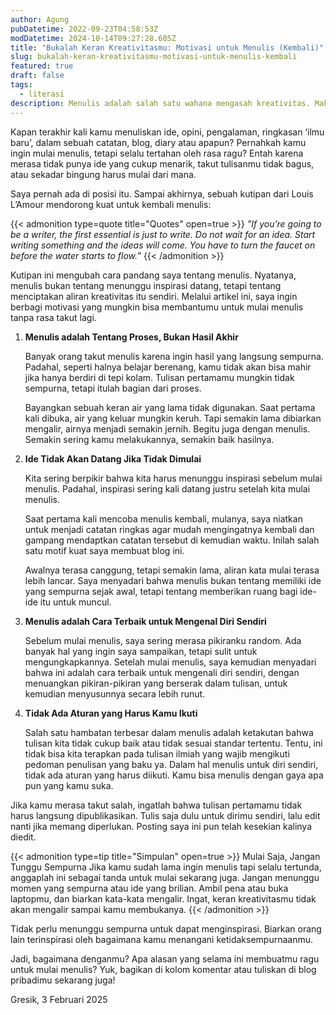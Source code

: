 ```yaml
---
author: Agung
pubDatetime: 2022-09-23T04:58:53Z
modDatetime: 2024-10-14T09:27:28.605Z
title: "Bukalah Keran Kreativitasmu: Motivasi untuk Menulis (Kembali)"
slug: bukalah-keran-kreativitasmu-motivasi-untuk-menulis-kembali
featured: true
draft: false
tags:
  - literasi
description: Menulis adalah salah satu wahana mengasah kreativitas. Maka, tulislah ide, pendapat, pelajaran hidup, dan apapun itu.
---
```


Kapan terakhir kali kamu menuliskan ide, opini, pengalaman, ringkasan ‘ilmu baru’, dalam sebuah catatan, blog, diary atau apapun? Pernahkah kamu ingin mulai menulis, tetapi selalu tertahan oleh rasa ragu? Entah karena merasa tidak punya ide yang cukup menarik, takut tulisanmu tidak bagus, atau sekadar bingung harus mulai dari mana.

Saya pernah ada di posisi itu. Sampai akhirnya, sebuah kutipan dari Louis L’Amour mendorong kuat untuk kembali menulis:

{{< admonition type=quote title="Quotes" open=true >}}
*"If you’re going to be a writer, the first essential is just to write. Do not wait for an idea. Start writing something and the ideas will come. You have to turn the faucet on before the water starts to flow.”*
{{< /admonition >}}

Kutipan ini mengubah cara pandang saya tentang menulis. Nyatanya, menulis bukan tentang menunggu inspirasi datang, tetapi tentang menciptakan aliran kreativitas itu sendiri. Melalui artikel ini, saya ingin berbagi motivasi yang mungkin bisa membantumu untuk mulai menulis tanpa rasa takut lagi.

1. **Menulis adalah Tentang Proses, Bukan Hasil Akhir**
   
   Banyak orang takut menulis karena ingin hasil yang langsung sempurna. Padahal, seperti halnya belajar berenang, kamu tidak akan bisa mahir jika hanya berdiri di tepi kolam. Tulisan pertamamu mungkin tidak sempurna, tetapi itulah bagian dari proses.

    Bayangkan sebuah keran air yang lama tidak digunakan. Saat pertama kali dibuka, air yang keluar mungkin keruh. Tapi semakin lama dibiarkan mengalir, airnya menjadi semakin jernih. Begitu juga dengan menulis. Semakin sering kamu melakukannya, semakin baik hasilnya.

2. **Ide Tidak Akan Datang Jika Tidak Dimulai**
   
   Kita sering berpikir bahwa kita harus menunggu inspirasi sebelum mulai menulis. Padahal, inspirasi sering kali datang justru setelah kita mulai menulis.

    Saat pertama kali mencoba menulis kembali, mulanya, saya niatkan untuk menjadi catatan ringkas agar mudah mengingatnya kembali dan gampang mendaptkan catatan tersebut di kemudian waktu. Inilah salah satu motif kuat saya membuat blog ini.

    Awalnya terasa canggung, tetapi semakin lama, aliran kata mulai terasa lebih lancar. Saya menyadari bahwa menulis bukan tentang memiliki ide yang sempurna sejak awal, tetapi tentang memberikan ruang bagi ide-ide itu untuk muncul.

3. **Menulis adalah Cara Terbaik untuk Mengenal Diri Sendiri**
    
    Sebelum mulai menulis, saya sering merasa pikiranku random. Ada banyak hal yang ingin saya sampaikan, tetapi sulit untuk mengungkapkannya. Setelah mulai menulis, saya kemudian menyadari bahwa ini adalah cara terbaik untuk mengenali diri sendiri, dengan menuangkan pikiran-pikiran yang berserak dalam tulisan, untuk kemudian menyusunnya secara lebih runut.

4. **Tidak Ada Aturan yang Harus Kamu Ikuti**
    
    Salah satu hambatan terbesar dalam menulis adalah ketakutan bahwa tulisan kita tidak cukup baik atau tidak sesuai standar tertentu. Tentu, ini tidak bisa kita terapkan pada tulisan ilmiah yang wajib mengikuti pedoman penulisan yang baku ya. Dalam hal menulis untuk diri sendiri, tidak ada aturan yang harus diikuti. Kamu bisa menulis dengan gaya apa pun yang kamu suka.

Jika kamu merasa takut salah, ingatlah bahwa tulisan pertamamu tidak harus langsung dipublikasikan. Tulis saja dulu untuk dirimu sendiri, lalu edit nanti jika memang diperlukan. Posting saya ini pun telah kesekian kalinya diedit.

{{< admonition type=tip title="Simpulan" open=true >}}
Mulai Saja, Jangan Tunggu Sempurna
Jika kamu sudah lama ingin menulis tapi selalu tertunda, anggaplah ini sebagai tanda untuk mulai sekarang juga. Jangan menunggu momen yang sempurna atau ide yang brilian. Ambil pena atau buka laptopmu, dan biarkan kata-kata mengalir. Ingat, keran kreativitasmu tidak akan mengalir sampai kamu membukanya.
{{< /admonition >}}

Tidak perlu menunggu sempurna untuk dapat menginspirasi. Biarkan orang lain terinspirasi oleh bagaimana kamu menangani ketidaksempurnaanmu.

Jadi, bagaimana denganmu? Apa alasan yang selama ini membuatmu ragu untuk mulai menulis? Yuk, bagikan di kolom komentar atau tuliskan di blog pribadimu sekarang juga!

Gresik, 3 Februari 2025